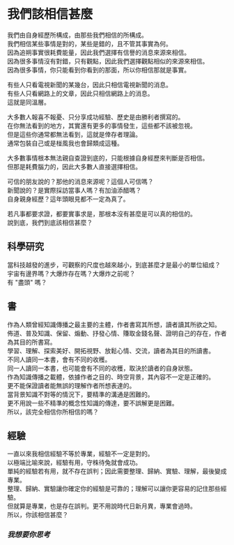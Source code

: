 # 我們該相信甚麼

我們由自身經歷所構成，由那些我們相信的所構成。  
我們相信某些事情是對的，某些是錯的，且不管其事實為何。  
因為追朔事實很耗費能量，因此我們選擇有信譽的消息來源來相信。  
因為很多事情沒有對錯，只有觀點，因此我們選擇觀點相似的來源來相信。  
因為很多事情，你只能看到你看到的那面，所以你相信那就是事實。  

有些人只看電視新聞的某幾台，因此只相信電視新聞的消息。  
有些人只看網路上的文章，因此只相信網路上的消息。  
這就是同溫層。  

大多數人報喜不報憂、只分享成功經驗、歷史是由勝利者撰寫的。  
在你無法看到的地方，其實還有更多的事情發生，這些都不該被忽視。  
但是這些你通常都無法看到，這就是倖存者理論。  
通常包裝自己或是椪風我也會歸類成這種。

大多數事情根本無法親自查證到底的，只能根據自身經歷來判斷是否相信。  
但那是耗費腦力的，因此大多數人直接選擇相信。  

可信的朋友說的？那他的消息來源呢？這個人可信嗎？  
新聞說的？是實際採訪當事人嗎？有加油添醋嗎？  
自身親身經歷？這年頭眼見都不一定為真了。  

若凡事都要求證，都要實事求是，那根本沒有甚麼是可以真的相信的。  
說到底，我們到底該相信甚麼？  

## 科學研究

當科技越發的進步，可觀察的尺度也越來越小，到底甚麼才是最小的單位組成？  
宇宙有邊界嗎？大爆炸存在嗎？大爆炸之前呢？  
有 "盡頭" 嗎？  

## 書

作為人類曾經知識傳播之最主要的主體，作者書寫其所想，讀者讀其所欲之知。  
佈道、普及知識、保留、煽動、抒發心情、賺取金錢名聲、證明自己的存在，作者為其目的所書寫。  
學習、理解、探索美好、開拓視野、放鬆心情、交流，讀者為其目的所讀書。  
不同人讀同一本書，會有不同的收穫。  
同一人讀同一本書，也可能會有不同的收穫，取決於讀者的自身狀態。  
作為知識傳播之載體，依據作者之目的、時空背景，其內容不一定是正確的。  
更不能保證讀者能無誤的理解作者所想表達的。  
當背景知識不對等的情況下，要精準的溝通是困難的。  
更不用說一些不精準的概念性知識的傳達，要不誤解更是困難。  
所以，該完全相信你所相信的嗎？

## 經驗

一直以來我相信經驗不等於專業，經驗不一定是對的。  
以極端比喻來說，經驗有用，守株待兔就會成功。  
單純的經驗若有用，就不存在誤判；因此需要整理、歸納、實驗、理解，最後變成專業。  
整理、歸納、實驗讓你確定你的經驗是可靠的；理解可以讓你更容易的記住那些經驗。  
但就算是專業，也是存在誤判。更不用說時代日新月異，專業會過時。  
所以，你該相信甚麼？  

### *我想要你思考*

